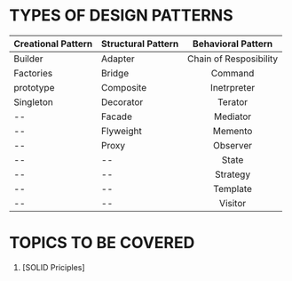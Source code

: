 # TYPES OF DESIGN PATTERNS
Creational Pattern | Structural Pattern | Behavioral Pattern
| :--- | :--- | :---:
Builder    | Adapter   | Chain of Resposibility
Factories  | Bridge    | Command
prototype  | Composite | Inetrpreter
Singleton  | Decorator | Terator
--         | Facade    | Mediator
--         | Flyweight | Memento
--         | Proxy     | Observer
--         | --        | State
--         | --        | Strategy
--         | --        | Template
--         | --        | Visitor

# TOPICS TO BE COVERED

1. [SOLID Priciples]